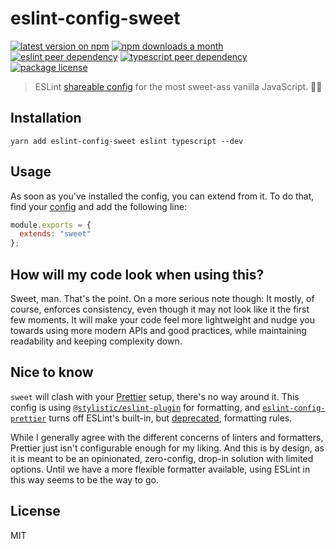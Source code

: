 # eslint-config-sweet

[![latest version on npm](https://img.shields.io/npm/v/eslint-config-sweet)](https://www.npmjs.com/package/eslint-config-sweet)
[![npm downloads a month](https://img.shields.io/npm/dm/eslint-config-sweet)](https://www.npmjs.com/package/eslint-config-sweet)
[![eslint peer dependency](https://img.shields.io/npm/dependency-version/eslint-config-sweet/peer/eslint?label=eslint%20peer%20dep)](https://github.com/eslint/eslint)
[![typescript peer dependency](https://img.shields.io/npm/dependency-version/eslint-config-sweet/peer/typescript?label=typescript%20peer%20dep)](https://github.com/microsoft/typescript)
[![package license](https://img.shields.io/npm/l/eslint-config-sweet)](license)

> ESLint [shareable config](https://eslint.org/docs/developer-guide/shareable-configs.html) for the most sweet-ass vanilla JavaScript. 🤙🏼

## Installation

```console
yarn add eslint-config-sweet eslint typescript --dev
```

## Usage

As soon as you've installed the config, you can extend from it. To do that, find your [config](https://eslint.org/docs/user-guide/configuring#extending-configuration-files) and add the following line:

```js
module.exports = {
  extends: "sweet"
};
```

## How will my code look when using this?

Sweet, man. That's the point. On a more serious note though: It mostly, of course, enforces consistency, even though it may not look like it the first few moments. It will make your code feel more lightweight and nudge you towards using more modern APIs and good practices, while maintaining readability and keeping complexity down.

## Nice to know

`sweet` will clash with your [Prettier](https://prettier.io/) setup, there's no way around it.  This config is using [`@stylistic/eslint-plugin`](https://github.com/eslint-stylistic/eslint-stylistic) for formatting, and [`eslint-config-prettier`](https://github.com/prettier/eslint-config-prettier) turns off ESLint's built-in, but [deprecated](https://eslint.org/docs/latest/rules/#deprecated), formatting rules.

While I generally agree with the different concerns of linters and formatters, Prettier just isn't configurable enough for my liking. And this is by design, as it is meant to be an opinionated, zero-config, drop-in solution with limited options. Until we have a more flexible formatter available, using ESLint in this way seems to be the way to go.

## License

MIT
